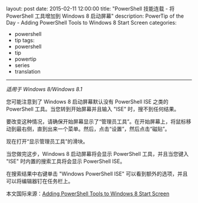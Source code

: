 ﻿layout: post
date: 2015-02-11 12:00:00
title: "PowerShell 技能连载 - 将 PowerShell 工具增加到 Windows 8 启动屏幕"
description: PowerTip of the Day - Adding PowerShell Tools to Windows 8 Start Screen
categories:
- powershell
- tip
tags:
- powershell
- tip
- powertip
- series
- translation
---
_适用于 Windows 8/Windows 8.1_

您可能注意到了 Windows 8 启动屏幕默认没有 PowerShell ISE 之类的 PowerShell 工具。当您转到开始屏幕并且输入 "ISE" 时，搜不到任何结果。

要改变这种情况，请确保开始屏幕显示了“管理员工具”。在开始屏幕上，将鼠标移动到最右侧，直到出来一个菜单。然后，点击“设置”，然后点击“磁贴”。

现在打开“显示管理员工具”的滑块。

当您做完这步，Windows 8 启动屏幕将会显示 PowerShell 工具，并且当您键入 "ISE" 时内置的搜索工具将会显示 PowerShell ISE。

在搜索结果中右键单击 "Windows PowerShell ISE" 可以看到额外的选项，并且可以将编辑器钉在任务栏上。

<!--more-->
本文国际来源：[Adding PowerShell Tools to Windows 8 Start Screen](http://powershell.com/cs/blogs/tips/archive/2015/02/11/adding-powershell-tools-to-windows.aspx)
